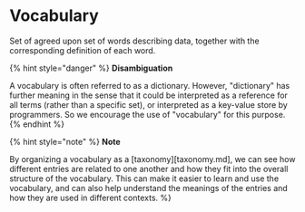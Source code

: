 # Vocabulary

Set of agreed upon set of words describing data, together with the corresponding definition of each word.

{% hint style="danger" %}
**Disambiguation**

A vocabulary is often referred to as a dictionary. However, "dictionary" has further meaning in the sense that it could be interpreted as a reference for all terms (rather than a specific set), or interpreted as a key-value store by programmers. So we encourage the use of "vocabulary" for this purpose.
{% endhint %}

{% hint style="note" %}
**Note**

By organizing a vocabulary as a [taxonomy][taxonomy.md], we can see how different entries are related to one another and how they fit into the overall structure of the vocabulary. This can make it easier to learn and use the vocabulary, and can also help understand the meanings of the entries and how they are used in different contexts. %}
